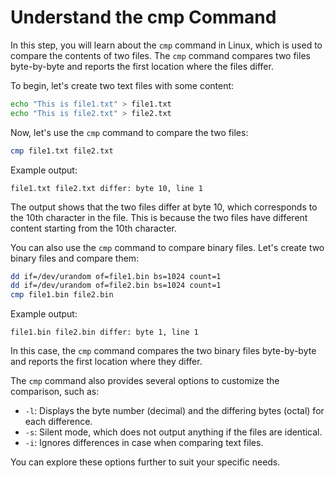 # Understand the cmp Command

In this step, you will learn about the `cmp` command in Linux, which is used to compare the contents of two files. The `cmp` command compares two files byte-by-byte and reports the first location where the files differ.

To begin, let's create two text files with some content:

```bash
echo "This is file1.txt" > file1.txt
echo "This is file2.txt" > file2.txt
```

Now, let's use the `cmp` command to compare the two files:

```bash
cmp file1.txt file2.txt
```

Example output:

```
file1.txt file2.txt differ: byte 10, line 1
```

The output shows that the two files differ at byte 10, which corresponds to the 10th character in the file. This is because the two files have different content starting from the 10th character.

You can also use the `cmp` command to compare binary files. Let's create two binary files and compare them:

```bash
dd if=/dev/urandom of=file1.bin bs=1024 count=1
dd if=/dev/urandom of=file2.bin bs=1024 count=1
cmp file1.bin file2.bin
```

Example output:

```
file1.bin file2.bin differ: byte 1, line 1
```

In this case, the `cmp` command compares the two binary files byte-by-byte and reports the first location where they differ.

The `cmp` command also provides several options to customize the comparison, such as:

- `-l`: Displays the byte number (decimal) and the differing bytes (octal) for each difference.
- `-s`: Silent mode, which does not output anything if the files are identical.
- `-i`: Ignores differences in case when comparing text files.

You can explore these options further to suit your specific needs.
